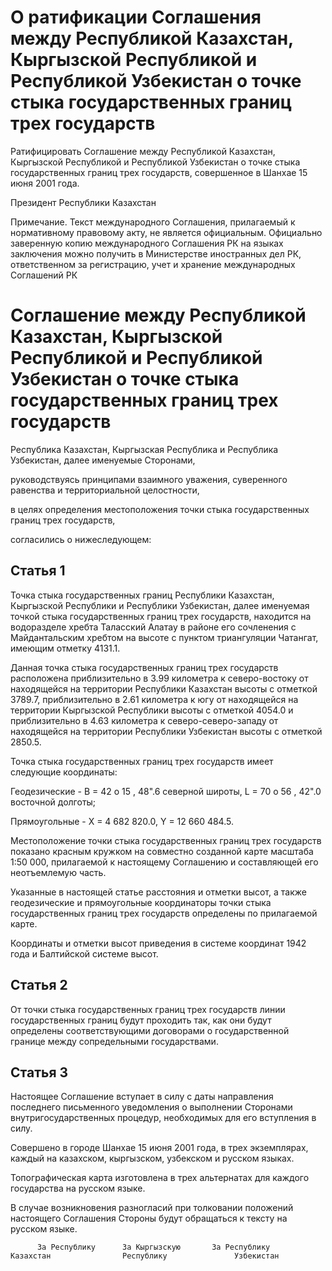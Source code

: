 # О ратификации Соглашения между Республикой Казахстан, Кыргызской Республикой и Республикой Узбекистан о точке стыка государственных границ трех государств

Ратифицировать Соглашение между Республикой Казахстан, Кыргызской Республикой и Республикой Узбекистан о точке стыка государственных границ трех государств, совершенное в Шанхае 15 июня 2001 года.

Президент Республики Казахстан

Примечание. Текст международного Соглашения, прилагаемый к нормативному правовому акту, не является официальным. Официально заверенную копию международного Соглашения РК на языках заключения можно получить в Министерстве иностранных дел РК, ответственном за регистрацию, учет и хранение международных Соглашений РК

# Соглашение между Республикой Казахстан, Кыргызской Республикой и Республикой Узбекистан о точке стыка государственных границ трех государств

Республика Казахстан, Кыргызская Республика и Республика Узбекистан, далее именуемые Сторонами,

руководствуясь принципами взаимного уважения, суверенного равенства и территориальной целостности,

в целях определения местоположения точки стыка государственных границ трех государств,

согласились о нижеследующем:

## Статья 1

Точка стыка государственных границ Республики Казахстан, Кыргызской Республики и Республики Узбекистан, далее именуемая точкой стыка государственных границ трех государств, находится на водоразделе хребта Таласский Алатау в районе его сочленения с Майдантальским хребтом на высоте с пунктом триангуляции Чатангат, имеющим отметку 4131.1.

Данная точка стыка государственных границ трех государств расположена приблизительно в 3.99 километра к северо-востоку от находящейся на территории Республики Казахстан высоты с отметкой 3789.7, приблизительно в 2.61 километра к югу от находящейся на территории Кыргызской Республики высоты с отметкой 4054.0 и приблизительно в 4.63 километра к северо-северо-западу от находящейся на территории Республики Узбекистан высоты с отметкой 2850.5.

Точка стыка государственных границ трех государств имеет следующие координаты:

Геодезические - В = 42 о  15 ,  48".6 северной широты, L = 70 о  56 ,  42".0 восточной долготы;

Прямоугольные - Х = 4 682 820.0, Y = 12 660 484.5.

Местоположение точки стыка государственных границ трех государств показано красным кружком на совместно созданной карте масштаба 1:50 000, прилагаемой к настоящему Соглашению и составляющей его неотъемлемую часть.

Указанные в настоящей статье расстояния и отметки высот, а также геодезические и прямоугольные координаторы точки стыка государственных границ трех государств определены по прилагаемой карте.

Координаты и отметки высот приведения в системе координат 1942 года и Балтийской системе высот.

## Статья 2

От точки стыка государственных границ трех государств линии государственных границ будут проходить так, как они будут определены соответствующими договорами о государственной границе между сопредельными государствами.

## Статья 3

Настоящее Соглашение вступает в силу с даты направления последнего письменного уведомления о выполнении Сторонами внутригосударственных процедур, необходимых для его вступления в силу.

Совершено в городе Шанхае 15 июня 2001 года, в трех экземплярах, каждый на казахском, кыргызском, узбекском и русском языках.

Топографическая карта изготовлена в трех альтернатах для каждого государства на русском языке.

В случае возникновения разногласий при толковании положений настоящего Соглашения Стороны будут обращаться к тексту на русском языке.

          За Республику      За Кыргызскую       За Республику           Казахстан                Республику               Узбекистан

